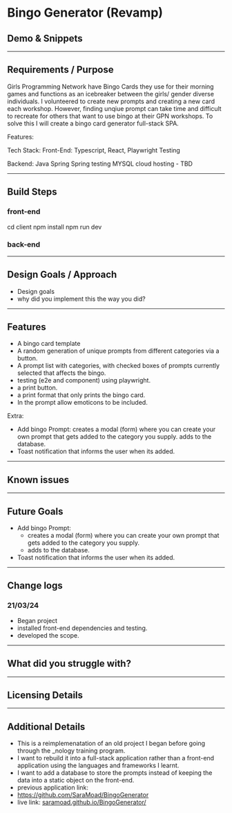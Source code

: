 # Bingo Generator (Revamp)

## Demo & Snippets


---

## Requirements / Purpose
Girls Programming Network have Bingo Cards they use for their morning games and functions as an icebreaker between the girls/ gender diverse individuals.
 I volunteered to create new prompts and creating a new card each workshop. However, finding unqiue prompt can take time and difficult to recreate for others that want to use bingo at their GPN workshops. 
To solve this I will create a bingo card generator full-stack SPA. 

Features: 


Tech Stack: 
Front-End: 
Typescript, 
React, 
Playwright Testing 

Backend:
Java 
Spring
Spring testing
MYSQL
cloud hosting - TBD

---

## Build Steps
### front-end
cd client
npm install
npm run dev 

### back-end

---

## Design Goals / Approach

-   Design goals
-   why did you implement this the way you did?

---

## Features

- A bingo card template
- A random generation of unique prompts from different categories via a    button.
- A prompt list with categories, with checked boxes of prompts currently selected that affects the bingo. 
- testing (e2e and component) using playwright. 
- a print button.
- a print format that only prints the bingo card.
- In the prompt allow emoticons to be included. 

Extra: 
- Add bingo Prompt:
    creates a modal (form) where you can create your own prompt that gets added to the category you supply. 
    adds to the database. 
- Toast notification that informs the user when its added.

---

## Known issues


---

## Future Goals

- Add bingo Prompt:
    - creates a modal (form) where you can create your own prompt that gets added to the category you supply. 
   - adds to the database. 
- Toast notification that informs the user when its added.

---

## Change logs

### 21/03/24
- Began project
- installed front-end dependencies and testing.
- developed the scope. 

---

## What did you struggle with?



---

## Licensing Details



---

## Additional Details

-   This is a reimplemenatation of an old project I began before going through the _nology training program.
- I want to rebuild it into a full-stack application rather than a front-end application using the languages and frameworks I learnt. 
- I want to add a database to store the prompts instead of keeping the data into a static object on the front-end. 
- previous application link: 
- https://github.com/SaraMoad/BingoGenerator 
- live link: [saramoad.github.io/BingoGenerator/ ](https://saramoad.github.io/BingoGenerator/)
